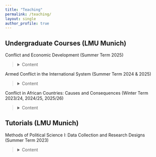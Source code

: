 ```yaml
---
title: "Teaching"
permalink: /teaching/
layout: single
author_profile: true
---
```


## Undergraduate Courses (LMU Munich)

Conflict and Economic Development (Summer Term 2025)
 
<style>
summary {
  cursor: pointer;
  font-weight: normal;
  transition: font-weight 0.2s ease;
}
summary:hover {
  font-weight: bold;
}
 details {
  margin-top: 0.9em;
}
 
</style>
>  <details>
>    <summary>Content</summary>
>    <p>
>     This course introduces to current research on armed conflict and economic development, with particular emphasis on their multiple interrelationships. Guided by the question why some countries fall into a trap of poverty and armed conflict, whereas others prosper and maintain political stability, the course surveys the leading quantitative research on the main topics in the field of comparative politics and political economy.
>    </p>
>    </details>

Armed Conflict in the International System (Summer Term 2024 & 2025)
>  <details>
>    <summary>Content</summary>
>    <p>
>   This course introduces to current research on armed conflict in the international system, with particular emphasis on their on their intersections. By reading mostly quantitative literature, the students explore the multiple causes and trajectories of war, as well as the factors promoting or impeding peace.
>    </p>
>    </details>

Conflict in African Countries: Causes and Consequences (Winter Term 2023/24, 2024/25, 2025/26)
>  <details>
>    <summary>Content</summary>
>    <p>
>   This course introduces to the root causes and (long-term) consequences of conflict in African countries. Particular emphasis will be put on civil wars and their multiple trajectories. The course literature is mainly quantitative and aims to provide generalized findings of the research on armed conflict. Students are then asked to test and apply those findings on conflicts in African countries.
>    </p>
>    </details>

## Tutorials (LMU Munich)

Methods of Political Science I: Data Collection and Research Designs (Summer Term 2023)
>  <details>
>    <summary>Content</summary>
>    <p>
>   The class is an obligatory part of the Bachelor degree, linking theory and empirical analysis. Specifically, the tutorial focuses on quantitative and qualitative methods, statistical fundamentals, and empirical data acquisition.
>    </p>
>    </details>
